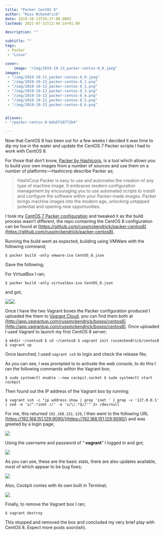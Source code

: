 ```yaml
---
title: "Packer CentOS 8"
author: "Russ Mckendrick"
date: 2019-10-13T20:27:00.000Z
lastmod: 2021-07-31T12:44:14+01:00

description: ""

subtitle: ""
tags:
 - Packer
 - "Linux"

cover:
    image: "/img/2019-10-13_packer-centos-8_0.jpeg" 
images:
 - "/img/2019-10-13_packer-centos-8_0.jpeg"
 - "/img/2019-10-13_packer-centos-8_1.png"
 - "/img/2019-10-13_packer-centos-8_2.png"
 - "/img/2019-10-13_packer-centos-8_3.png"
 - "/img/2019-10-13_packer-centos-8_4.png"
 - "/img/2019-10-13_packer-centos-8_5.png"
 - "/img/2019-10-13_packer-centos-8_6.png"


aliases:
- "/packer-centos-8-bda5f10772b4"

---
```


Now that CentOS 8 has been out for a few weeks I decided it was time to dip my toe in the water and update the CentOS 7 Packer scripts I had to work with CentOS 8.

For those that don’t know, [Packer by Hashicorp](https://www.packer.io), is a tool which allows you to build your own images from a number of sources and use them on a number of platforms — Hashicorp describe Packer as;

> HashiCorp Packer is easy to use and automates the creation of any type of machine image. It embraces modern configuration management by encouraging you to use automated scripts to install and configure the software within your Packer-made images. Packer brings machine images into the modern age, unlocking untapped potential and opening new opportunities.

I took my [CentOS 7 Packer configuration](https://github.com/russmckendrick/packer-centos7) and tweaked it as the build process wasn’t different, the repo containing the CentOS 8 configuration can be found at [https://github.com/russmckendrick/packer-centos8](https://github.com/russmckendrick/packer-centos8).

Running the build went as expected, building using VMWare with the following command;

```
$ packer build -only vmware-iso CentOS_8.json
```

Gave the following;

For VirtualBox I ran;

```
$ packer build -only virtualbox-iso CentOS_8.json
```

and got;

![](/img/2019-10-13_packer-centos-8_1.png)![](/img/2019-10-13_packer-centos-8_2.png)

Once I have the two Vagrant boxes the Packer configuration produced I uploaded the them to [Vagrant Cloud](https://app.vagrantup.com/russmckendrick/), you can find them both at [http://app.vagrantup.com/russmckendrick/boxes/centos8](http://app.vagrantup.com/russmckendrick/boxes/centos8). Once uploaded I used Vagrant to launch my first CentOS 8 server;

```
$ mkdir ~/centos8 $ cd ~/centos8 $ vagrant init russmckendrick/centos8 $ vagrant up
```

Once launched, I used `vagrant ssh` to login and check the release file;

As you can see, I was prompted to to activate the web console, to do this I ran the following commands within the Vagrant box;

```
$ sudo systemctl enable --now cockpit.socket $ sudo systemctl start cockpit
```

Then found out the IP address of the Vagrant box by running;

```
$ vagrant ssh -c "ip address show | grep 'inet ' | grep -v '127.0.0.1' | sed -e 's/^.*inet //' -e 's/\/.*$//'" 2> /dev/null
```

For me, this returned `192.168.151.129`, I then went to the following URL [https://192.168.151.129:9090/](https://192.168.151.129:9090/) and was greeted by a login page;

![](/img/2019-10-13_packer-centos-8_3.png)

Using the username and password of “ **vagrant**” I logged in and got;

![](/img/2019-10-13_packer-centos-8_4.png)

As you can see, these are the basic stats, there are also updates available, most of which appear to be bug fixes;

![](/img/2019-10-13_packer-centos-8_5.png)

Also, Cockpit comes with its own built in Terminal;

![](/img/2019-10-13_packer-centos-8_6.png)

Finally, to remove the Vagrant box I ran;

```
$ vagrant destroy
```

This stopped and removed the box and concluded my very brief play with CentOS 8. Expect more posts soon(ish).

